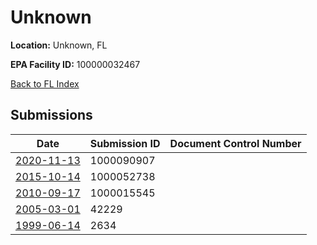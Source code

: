 # Unknown

**Location:** Unknown, FL

**EPA Facility ID:** 100000032467

[Back to FL Index](../../index.md)

## Submissions

| Date | Submission ID | Document Control Number |
|------|--------------|-------------------------|
| [2020-11-13](submissions/1000090907.md) | 1000090907 |  |
| [2015-10-14](submissions/1000052738.md) | 1000052738 |  |
| [2010-09-17](submissions/1000015545.md) | 1000015545 |  |
| [2005-03-01](submissions/42229.md) | 42229 |  |
| [1999-06-14](submissions/2634.md) | 2634 |  |
